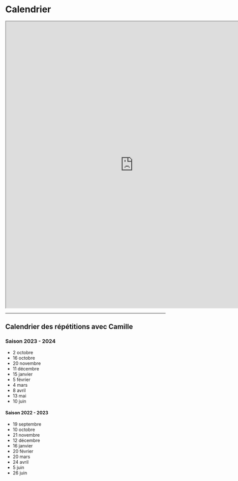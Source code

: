 # Calendrier

<iframe width="800" height="900" src="https://framagenda.org/apps/calendar/embed/DCy2pFPM5dX5tLx4"></iframe>

------

## Calendrier des répétitions avec Camille

### Saison 2023 - 2024

- 2 octobre
- 16 octobre
- 20 novembre
- 11 décembre
- 15 janvier
- 5 février
- 4 mars
- 8 avril
- 13 mai
- 10 juin

#### Saison 2022 - 2023

- 19 septembre
- 10 octobre
- 21 novembre
- 12 décembre
- 16 janvier
- 20 février
- 20 mars
- 24 avril
- 5 juin
- 26 juin
